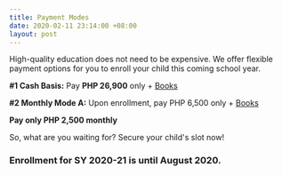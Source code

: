 ```yaml
---
title: Payment Modes
date: 2020-02-11 23:14:00 +08:00
layout: post
---
```


High-quality education does not need to be expensive. We offer flexible payment options for you to enroll your child this coming school year.

__#1 Cash Basis:__ Pay __PHP 26,900__ only + [Books](http://cleverminds.ph/#fees)


__#2 Monthly Mode A:__ Upon enrollment, pay PHP 6,500 only + [Books](http://cleverminds.ph/#fees)

__Pay only PHP 2,500 monthly__


So, what are you waiting for? Secure your child's slot now! 

### Enrollment for SY 2020-21 is until __August 2020__.
